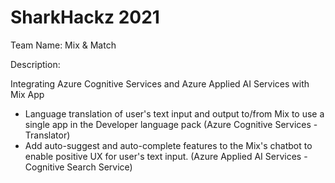 # SharkHackz 2021

Team Name: Mix & Match
 
 
Description:  

Integrating Azure Cognitive Services and Azure Applied AI Services with Mix App

 - Language translation of user's text input  and output to/from Mix to use a single app in the Developer language pack (Azure Cognitive Services -  Translator)
 - Add auto-suggest and auto-complete features to the Mix's chatbot to enable positive UX for user's text input. (Azure Applied AI Services - Cognitive Search Service)
